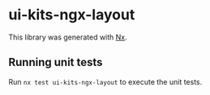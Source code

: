 # ui-kits-ngx-layout

This library was generated with [Nx](https://nx.dev).

## Running unit tests

Run `nx test ui-kits-ngx-layout` to execute the unit tests.

